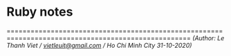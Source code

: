 # Ruby notes
====================================================================================================
*(Author: Le Thanh Viet / vietleuit@gmail.com / Ho Chi Minh City 31-10-2020)*
